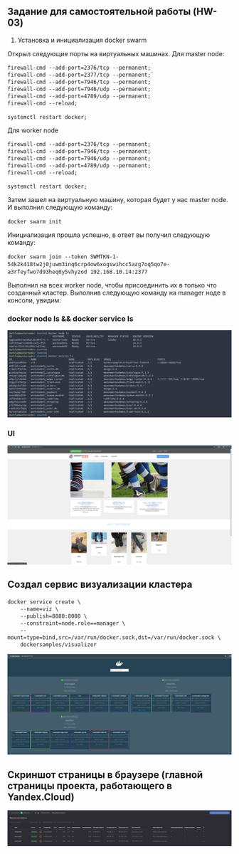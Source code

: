 ## Задание для самостоятельной работы (HW-03)

1. Установка и инициализация docker swarm

Открыл следующие порты на виртуальных машинах. 
Для master node:

```
firewall-cmd --add-port=2376/tcp --permanent;
firewall-cmd --add-port=2377/tcp --permanent;`
firewall-cmd --add-port=7946/tcp --permanent;
firewall-cmd --add-port=7946/udp --permanent;
firewall-cmd --add-port=4789/udp --permanent;
firewall-cmd --reload; 
```

`systemctl restart docker;`

Для worker node
```
firewall-cmd --add-port=2376/tcp --permanent;
firewall-cmd --add-port=7946/tcp --permanent;
firewall-cmd --add-port=7946/udp --permanent;
firewall-cmd --add-port=4789/udp --permanent;
firewall-cmd --reload;
```

`systemctl restart docker;`

Затем зашел на виртуальную машину, которая будет у нас master node. И выполнил следующую команду:

`docker swarm init`

Инициализация прошла успешно, в ответ вы получил следующую команду:

`docker swarm join --token SWMTKN-1-54k2k418tw2j0juwm3inq6crp4ow6xogswihcc5azg7oq5qo7e-a3rfeyfwo7d93heq0y5vhyzod 192.168.10.14:2377`

Выполнил на всех worker node, чтобы присоединить их в только что созданный кластер.
Выполнив следующую команду на manager ноде в консоли, увидим:

### docker node ls && docker service ls

![![docker node ls]](dockerls.png)



### UI

![UI](socks_ui.png)



## Создал сервис визуализации кластера

```
docker service create \
	--name=viz \
	--publish=8880:8080 \
	--constraint=node.role==manager \
	--mount=type=bind,src=/var/run/docker.sock,dst=/var/run/docker.sock \
	dockersamples/visualizer
```

![сервис визуализации кластера](сервис%20визуализации%20кластера.png)

## Скриншот страницы в браузере (главной страницы проекта, работающего в Yandex.Cloud)

![yaCloudConsole](yaCloudConsole.png)